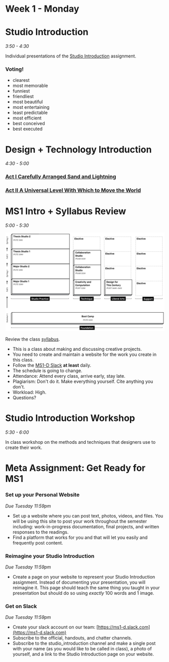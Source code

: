 # Week 1 - Monday

# Studio Introduction
*3:50 - 4:30*

Individual presentations of the [Studio Introduction](../assignment_studio_introduction) assignment.

### Voting!
- clearest
- most memorable
- funniest
- friendliest
- most beautiful
- most entertaining
- least predictable
- most efficient
- best conceived
- best executed

# Design + Technology Introduction
*4:30 - 5:00*
### [Act I Carefully Arranged Sand and Lightning](https://docs.google.com/a/newschool.edu/presentation/d/1JhBhWI8IHTgY59WDwSWg-M0PJtsKe5YRz21G61lI1E4/present?usp=sharing)
### [Act II A Universal Level With Which to Move the World](https://docs.google.com/presentation/d/1JhBhWI8IHTgY59WDwSWg-M0PJtsKe5YRz21G61lI1E4/present?slide=id.g25052fa3b5_5_8)

# MS1 Intro + Syllabus Review
*5:00 - 5:30*

![mfadt_map.png](mfadt_map.png)

Review the class [syllabus](../syllabus.html).
- This is a class about making and discussing creative projects.
- You need to create and maintain a website for the work you create in this class.
- Follow the [MS1-D Slack](ms1-d.slack.com/) **at least** daily.
- The schedule is going to change.
- Attendance: Attend every class, arrive early, stay late.
- Plagiarism: Don't do it. Make everything yourself. Cite anything you don't.
- Workload: High.
- Questions?


# Studio Introduction Workshop
*5:30 - 6:00*

In class workshop on the methods and techniques that designers use to create their work.

# Meta Assignment: Get Ready for MS1

### Set up your Personal Website
*Due Tuesday 11:59pm*
- Set up a website where you can post text, photos, videos, and files. You will be using this site to post your work throughout the semester including: work-in-progress documentation, final projects, and written responses to the readings.
- Find a platform that works for you and that will let you easily and frequently post content.

### Reimagine your Studio Introduction
*Due Tuesday 11:59pm*
- Create a page on your website to represent your Studio Introduction assignment. Instead of documenting your presentation, you will reimagine it. This page should teach the same thing you taught in your presentation but should do so using *exactly* 100 words and 1 image.

### Get on Slack
*Due Tuesday 11:59pm*
- Create your slack account on our team: [https://ms1-d.slack.com](https://ms1-d.slack.com)
- Subscribe to the official, handouts, and chatter channels.
- Subscribe to the studio_introduction channel and make a single post with your name (as you would like to be called in class), a photo of yourself, and a link to the Studio Introduction page on your website.

